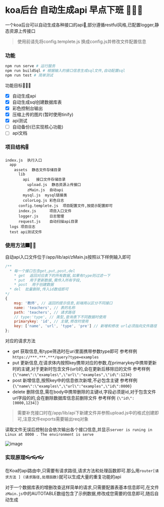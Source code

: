 # koa后台 自动生成api 早点下班 🍜🍜🍜

一个koa后台可以自动生成各种接口的api🍕,部分遵循restful风格,已配置logger,静态资源上传接口

> 使用前请先将config.templete.js 换成config.js并修改文件配置信息

### 功能

```sh
npm run serve # 运行服务
npm run buildSql # 根据输入的接口信息生成sql文件,自动配置sql
npm run test # 简单测试
```

功能目标🥇🥈🥉

+ [x] 自动生成api
+ [x] 自动生成sql创建数据库表
+ [x] 彩色控制台输出
+ [x] 压缩上传的图片(暂时使用tinify)
+ [x] api测试
+ [ ] 自动备份(已实现核心功能)
+ [ ] api文档

### 项目结构🎚
```
index.js  执行入口
  app 
    assets  静态文件存储目录
      lib
        api   接口文件存储目录
          upload.js  静态资源上传接口
          zMain.js  自动api
        mysql.js  mysql链接类
        colorLog.js 彩色日志
      config.templete.js  项目配置文件,按提示配置即可
      index.js		项目入口文件
      logger.js		日志管理
      request.js	自动扫描api目录
  logs 项目日志
  test api测试文件
```

### 使用方法🎆🎇🧨

自动api入口文件位于/app/lib/api/zMain.js按照以下样例输入即可

```js
/**
  * 每一个接口包含get,put,post,del
	* get  返回对应表下的所有数据,如果有type则过滤一下
	* put  用于更新数据,需传入所有字段,
	* post  用于创建数据
  * del  批量删除,传入id数组即可
*/
{
	msg: '教师', // 返回的提示信息,前端用以区分不同接口
	name: 'teachers', // 表的名称
	path: 'teachers', // 请求路径
	// type:'type', // 类型,查询表下不同数据时使用
	primarykey: 'id', // 主键,修改时使用
	key: ['name', 'url', 'type', 'pre'] // 新增和修改 url必须指向文件路径
};
```
对应的请求方法
- get 获取信息,有type筛选时在uri里面携带参数type即可
  参考样例 `https://***.***.***/query?type=examples`
- put 更新信息,在请求体内按照key携带对应的参数,在primarykey中携带更新时的主键,对于更新时包含文件(url)的,会在更新后移除旧的文件
  参考样例 `{\"name\":\"examples\",\"url\":"examples",\"id\":1234}`
- post 新增信息,按照key中的信息依次新增,不必包含主键
  参考样例 `{\"name\":\"examples\",\"url\":"examples",\"id\":0000}`
- delete 删除信息,需在body中携带删除的主键id,字段必须是id,对于包含文件url字段的的,会在删除数据库信息前删除文件
  参考样例 `{\"id\":[0000,1234]}`

>需要补充接口时在/app/lib/api下新建文件并参照upload.js中的格式创建即可,注意文件exports需要输出req对象

读取文件无误后控制台会依次输出各个接口信息,并显示`server is runing in Linux at 8000 . The environment is serve`

![image](https://github.com/moshuying/nodeEnv/tree/master/autoRestFulApi/success.png)

### 实现原理👓👓👓

在Koa的api路由中,只需要有请求路径,请求方法和处理函数即可.那么用`router[请求方法 ] (请求路径,处理函数)`就可以生成大量的重复功能的api

对于一个数据库表的增删改查这样简单的请求,只需要配置表基本信息即可,在文件`zMain.js`中的AUTOTABLE数组包含了示例数据,修改成您需要的信息即可,随后自动生成


